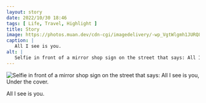 ```yaml
---
layout: story
date: 2022/10/30 18:46
tags: [ Life, Travel, Highlight ]
title: Story
image: https://photos.muan.dev/cdn-cgi/imagedelivery/-wp_VgtWlgmh1JURQ8t1mg/00f70d30-778e-406f-92f6-b410dfc09a00/public
caption: |
   All I see is you.
alt: |
   Selfie in front of a mirror shop sign on the street that says: All I see is you, Under the cover.
---
```


![Selfie in front of a mirror shop sign on the street that says: All I see is you, Under the cover.](https://photos.muan.dev/cdn-cgi/imagedelivery/-wp_VgtWlgmh1JURQ8t1mg/00f70d30-778e-406f-92f6-b410dfc09a00/public)

All I see is you.

